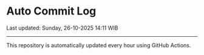 # Auto Commit Log

Last updated: Sunday, 26-10-2025 14:11 WIB

---

This repository is automatically updated every hour using GitHub Actions.
